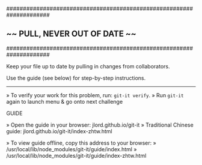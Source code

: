  #####################################################################
 ##                 ~~  PULL, NEVER OUT OF DATE  ~~                 ##
 #####################################################################

  Keep your file up to date by pulling in changes from collaborators.

  Use the guide (see below) for step-by-step instructions.

  ---------------------------------------------------------------------

  » To verify your work for this problem, run: `git-it verify`.
  » Run `git-it` again to launch menu & go onto next challenge

  GUIDE

  » Open the guide in your browser: jlord.github.io/git-it
  » Traditional Chinese guide: jlord.github.io/git-it/index-zhtw.html

  » To view guide offline, copy this address to your browser:
  » /usr/local/lib/node_modules/git-it/guide/index.html
  » /usr/local/lib/node_modules/git-it/guide/index-zhtw.html
